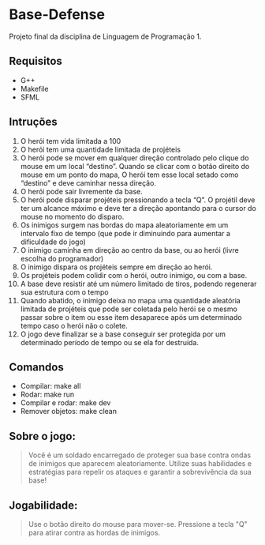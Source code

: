 # Base-Defense
Projeto final da disciplina de Linguagem de Programação 1.
## Requisitos
- G++
- Makefile
- SFML
## Intruções
1. O herói tem vida limitada a 100
2. O herói tem uma quantidade limitada de projéteis
3. O herói pode se mover em qualquer direção controlado pelo clique do mouse em um local “destino”. Quando se clicar com o botão direito do mouse em um ponto do mapa, O herói tem esse local setado como “destino” e deve caminhar nessa direção.
4. O herói pode sair livremente da base.
5. O herói pode disparar projéteis pressionando a tecla “Q”. O projétil deve ter um alcance máximo e deve ter a direção apontando para o cursor do mouse no momento do disparo.
6. Os inimigos surgem nas bordas do mapa aleatoriamente em um intervalo fixo de tempo (que pode ir diminuindo para aumentar a dificuldade do jogo)
7. O inimigo caminha em direção ao centro da base, ou ao herói (livre escolha do programador)
8. O inimigo dispara os projéteis sempre em direção ao herói.
9. Os projéteis podem colidir com o herói, outro inimigo, ou com a base.
10. A base deve resistir até um número limitado de tiros, podendo regenerar sua estrutura com o tempo
11. Quando abatido, o inimigo deixa no mapa uma quantidade aleatória limitada de projéteis que pode ser coletada pelo herói se o mesmo passar sobre o item ou esse item desaparece após um determinado tempo caso o herói não o colete.
12. O jogo deve finalizar se a base conseguir ser protegida por um determinado período de tempo ou se ela for destruída.
## Comandos
- Compilar: make all
- Rodar: make run
- Compilar e rodar: make dev
- Remover objetos: make clean
## Sobre o jogo:
> Você é um soldado encarregado de proteger sua base contra ondas de inimigos que aparecem aleatoriamente. 
> Utilize suas habilidades e estratégias para repelir os ataques e garantir a sobrevivência da sua base!
## Jogabilidade:
> Use o botão direito do mouse para mover-se.
> Pressione a tecla "Q" para atirar contra as hordas de inimigos.